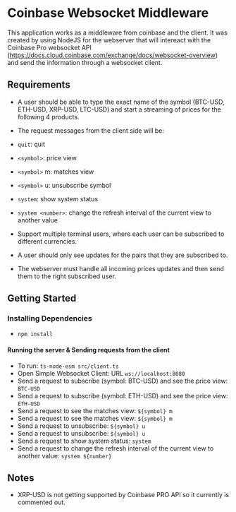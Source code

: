 # Coinbase Websocket Middleware

This application works as a middleware from coinbase and the client.
It was created by using NodeJS for the webserver that will intereact with the Coinbase Pro websocket API (https://docs.cloud.coinbase.com/exchange/docs/websocket-overview) and send the information through a websocket client.

## Requirements

- A user should be able to type the exact name of the symbol (BTC-USD, ETH-USD, XRP-USD, LTC-USD) and start a streaming of prices for the following 4 products.

- The request messages from the client side will be:
- `quit`: quit
- `<symbol>`: price view
- `<symbol>` m: matches view
- `<symbol>` u: unsubscribe symbol
- `system`: show system status
- `system <number>`: change the refresh interval of the current view to another value

- Support multiple terminal users, where each user can be subscribed to different currencies.
- A user should only see updates for the pairs that they are subscribed to.
- The webserver must handle all incoming prices updates and then send them to the right subscribed user.

## Getting Started

### Installing Dependencies

- `npm install`

#### Running the server & Sending requests from the client

- To run: `ts-node-esm src/client.ts`
- Open Simple Websocket Client: URL `ws://localhost:8080`
- Send a request to subscribe (symbol: BTC-USD) and see the price view: `BTC-USD`
- Send a request to subscribe (symbol: ETH-USD) and see the price view: `ETH-USD`
- Send a request to see the matches view: `${symbol} m`
- Send a request to see the matches view: `${symbol} m`
- Send a request to unsubscribe: `${symbol} u`
- Send a request to unsubscribe: `${symbol} u`
- Send a request to show system status: `system`
- Send a request to change the refresh interval of the current view to another value: `system ${number}`

## Notes

- XRP-USD is not getting supported by Coinbase PRO API so it currently is commented out.
